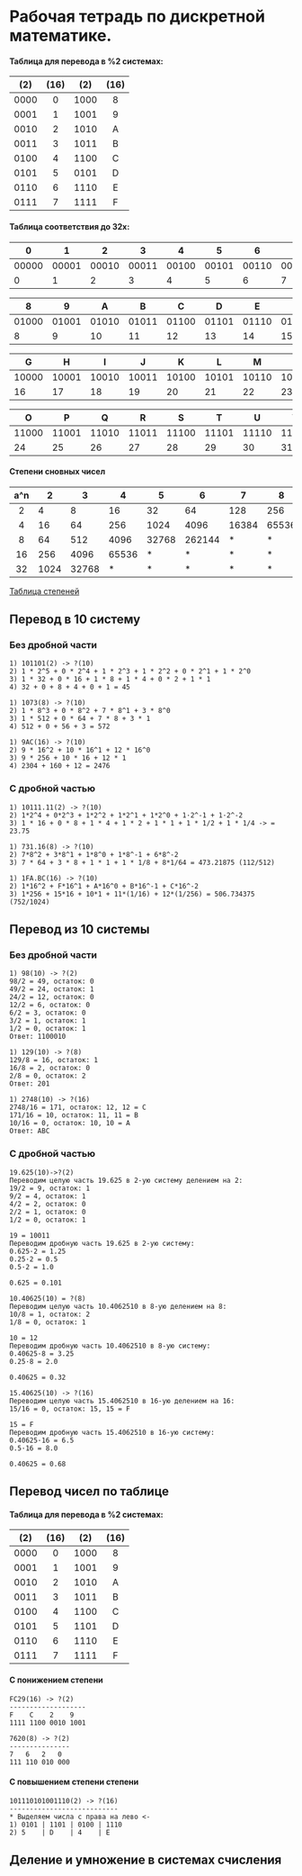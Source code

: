# Рабочая тетрадь по дискретной математике.

#### Таблица для перевода в %2 системах:
|(2)|(16)|(2)|(16)|
| :---:|:---:|:---:|:---:|
| 0000 | 0 | 1000 | 8 |
| 0001 | 1 | 1001 | 9 |
| 0010 | 2 | 1010 | A |
| 0011 | 3 | 1011 | B |
| 0100 | 4 | 1100 | C |
| 0101 | 5 | 0101 | D |
| 0110 | 6 | 1110 | E |
| 0111 | 7 | 1111 | F |

#### Таблица соответствия до 32х:

|0|1|2|3|4|5|6|7|
|---|---|---|---|---|---|---|---|
|00000|00001|00010|00011|00100|00101|00110|00111|
|0|1|2|3|4|5|6|7|


|8|9|A|B|C|D|E|F|
|---|---|---|---|---|---|---|---|
|01000|01001|01010|01011|01100|01101|01110|01111|
|8|9|10|11|12|13|14|15|

|G|H|I|J|K|L|M|N|
|---|---|---|---|---|---|---|---|
|10000|10001|10010|10011|10100|10101|10110|10111|
|16|17|18|19|20|21|22|23|

|O|P|Q|R|S|T|U|V|
|---|---|---|---|---|---|---|---|
|11000|11001|11010|11011|11100|11101|11110|11111|
|24|25|26|27|28|29|30|31|

#### Степени сновных чисел

|a^n|2|3|4|5|6|7|8|
|:---:|---|---|---|---|---|---|---|
|2|4|8|16|32|64|128|256|512|
|4|16|64|256|1024|4096|16384|65536|
|8|64|512|4096|32768|262144|*|*|*|
|16|256|4096|65536|*|*|*|*|*|
|32|1024|32768|*|*|*|*|*|*|

[Таблица степеней](http://calcs.su/%D0%BC%D0%B0%D1%82%D0%B5%D0%BC%D0%B0%D1%82%D0%B8%D0%BA%D0%B0/%D1%81%D1%82%D0%B5%D0%BF%D0%B5%D0%BD%D1%8C/%D1%82%D0%B0%D0%B1%D0%BB%D0%B8%D1%86%D0%B0-%D1%81%D1%82%D0%B5%D0%BF%D0%B5%D0%BD%D0%B5%D0%B9-%D0%BE%D1%82_1_%D0%B4%D0%BE_10.html)
 
## Перевод в 10 систему

### Без дробной части

```
1) 101101(2) -> ?(10)
2) 1 * 2^5 + 0 * 2^4 + 1 * 2^3 + 1 * 2^2 + 0 * 2^1 + 1 * 2^0 
3) 1 * 32 + 0 * 16 + 1 * 8 + 1 * 4 + 0 * 2 + 1 * 1
4) 32 + 0 + 8 + 4 + 0 + 1 = 45
```

```
1) 1073(8) -> ?(10)
2) 1 * 8^3 + 0 * 8^2 + 7 * 8^1 + 3 * 8^0 
3) 1 * 512 + 0 * 64 + 7 * 8 + 3 * 1
4) 512 + 0 + 56 + 3 = 572
```

```
1) 9AC(16) -> ?(10)
2) 9 * 16^2 + 10 * 16^1 + 12 * 16^0
3) 9 * 256 + 10 * 16 + 12 * 1
4) 2304 + 160 + 12 = 2476
```

### С дробной частью

```
1) 10111.11(2) -> ?(10)
2) 1*2^4 + 0*2^3 + 1*2^2 + 1*2^1 + 1*2^0 + 1·2^-1 + 1·2^-2
3) 1 * 16 + 0 * 8 + 1 * 4 + 1 * 2 + 1 * 1 + 1 * 1/2 + 1 * 1/4 -> = 23.75
```

```
1) 731.16(8) -> ?(10)
2) 7*8^2 + 3*8^1 + 1*8^0 + 1*8^-1 + 6*8^-2
3) 7 * 64 + 3 * 8 + 1 * 1 + 1 * 1/8 + 8*1/64 = 473.21875 (112/512)
```

```
1) 1FA.BC(16) -> ?(10)
2) 1*16^2 + F*16^1 + A*16^0 + B*16^-1 + C*16^-2
3) 1*256 + 15*16 + 10*1 + 11*(1/16) + 12*(1/256) = 506.734375 (752/1024)
```

## Перевод из 10 системы

### Без дробной части

```
1) 98(10) -> ?(2)
98/2 = 49, остаток: 0
49/2 = 24, остаток: 1
24/2 = 12, остаток: 0
12/2 = 6, остаток: 0
6/2 = 3, остаток: 0
3/2 = 1, остаток: 1
1/2 = 0, остаток: 1
Ответ: 1100010
```

```
1) 129(10) -> ?(8)
129/8 = 16, остаток: 1
16/8 = 2, остаток: 0
2/8 = 0, остаток: 2
Ответ: 201
```

```
1) 2748(10) -> ?(16)
2748/16 = 171, остаток: 12, 12 = C
171/16 = 10, остаток: 11, 11 = B
10/16 = 0, остаток: 10, 10 = A
Ответ: ABC
```

### С дробной частью
```
19.625(10)->?(2)
Переводим целую часть 19.625 в 2-ую систему делением на 2:
19/2 = 9, остаток: 1
9/2 = 4, остаток: 1
4/2 = 2, остаток: 0
2/2 = 1, остаток: 0
1/2 = 0, остаток: 1

19 = 10011
Переводим дробную часть 19.625 в 2-ую систему:
0.625·2 = 1.25
0.25·2 = 0.5
0.5·2 = 1.0

0.625 = 0.101
```

```
10.40625(10) = ?(8)
Переводим целую часть 10.4062510 в 8-ую делением на 8:
10/8 = 1, остаток: 2
1/8 = 0, остаток: 1

10 = 12
Переводим дробную часть 10.4062510 в 8-ую систему:
0.40625·8 = 3.25
0.25·8 = 2.0

0.40625 = 0.32
```

```
15.40625(10) -> ?(16)
Переводим целую часть 15.4062510 в 16-ую делением на 16:
15/16 = 0, остаток: 15, 15 = F

15 = F
Переводим дробную часть 15.4062510 в 16-ую систему:
0.40625·16 = 6.5
0.5·16 = 8.0

0.40625 = 0.68
```

## Перевод чисел по таблице

#### Таблица для перевода в %2 системах:
|(2)|(16)|(2)|(16)|
| :---:|:---:|:---:|:---:|
| 0000 | 0 | 1000 | 8 |
| 0001 | 1 | 1001 | 9 |
| 0010 | 2 | 1010 | A |
| 0011 | 3 | 1011 | B |
| 0100 | 4 | 1100 | C |
| 0101 | 5 | 1101 | D |
| 0110 | 6 | 1110 | E |
| 0111 | 7 | 1111 | F |

#### С понижением степени
```
FC29(16) -> ?(2)
-------------------
F    C    2    9
1111 1100 0010 1001

7620(8) -> ?(2)
---------------
7   6   2   0
111 110 010 000
```

#### С повышением степени степени
```
101110101001110(2) -> ?(16)
---------------------------
* Выделяем числа с права на лево <-
1) 0101 | 1101 | 0100 | 1110
2) 5    | D    | 4    | E 
```

## Деление и умножение в системах счисления
